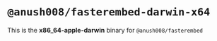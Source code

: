 # `@anush008/fasterembed-darwin-x64`

This is the **x86_64-apple-darwin** binary for `@anush008/fasterembed`
